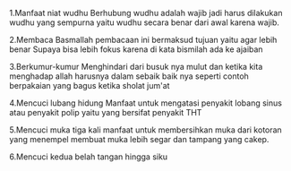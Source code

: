 1.Manfaat niat wudhu
Berhubung wudhu adalah wajib jadi harus dilakukan wudhu yang sempurna yaitu wudhu secara benar dari awal karena wajib.

2.Membaca Basmallah
pembacaan ini bermaksud tujuan yaitu agar lebih benar Supaya bisa lebih fokus karena di kata bismilah ada ke ajaiban

3.Berkumur-kumur
Menghindari dari busuk nya mulut dan ketika kita menghadap allah harusnya dalam sebaik baik nya seperti contoh berpakaian yang bagus ketika sholat jum'at


4.Mencuci lubang hidung
Manfaat untuk mengatasi penyakit lobang sinus atau penyakit polip yaitu yang bersifat penyakit THT

5.Mencuci muka tiga kali
manfaat untuk membersihkan muka dari kotoran yang menempel membuat muka lebih segar dan tampang yang cakep.


6.Mencuci kedua belah tangan hingga siku
